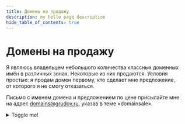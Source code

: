 ```yaml
---
title: Домены на продажу
description: my hello page description
hide_table_of_contents: true
---
```


# Домены на продажу

Я являюсь владельцем небольшого количества классных доменных имён в различных зонах. Некоторые из них продаются. Условия простые: я продам домен первому, кто сделает мне предложение, от которого я не смогу отказаться.

Письмо с именем домена и предложением по цене присылайте мне на адрес [domains@grudov.ru](mailto:domains@grudov.ru?subject=domainsale), указав в теме «domainsale».

<details>
  <summary>Toggle me!</summary>
  <div>
    <div>I own a small number of cool domain names in various zones. Some of them are for sale. The conditions are simple: I will sell the domain to the first person who makes me an offer I cannot refuse.

Send an email with the domain name and a price offer to me at [domains@grudov.ru](mailto:domains@grudov.ru?subject=domainsale), indicating "domainsale" in the subject line.</div>
    <br/>
    <details>
      <summary>
        Nested toggle! Some surprise inside...
      </summary>
      <div>😲😲😲😲😲</div>
    </details>
  </div>
</details>